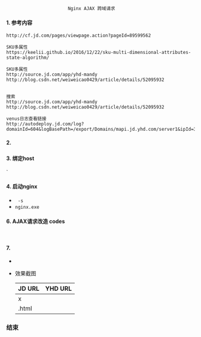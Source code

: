                            Nginx AJAX 跨域请求
#### 1. 参考内容

	http://cf.jd.com/pages/viewpage.action?pageId=89599562
    
	SKU多属性
	https://keelii.github.io/2016/12/22/sku-multi-dimensional-attributes-state-algorithm/
	
	SKU多属性
    http://source.jd.com/app/yhd-mandy
	http://blog.csdn.net/weiweicao0429/article/details/52095932

	
	搜索
	http://source.jd.com/app/yhd-mandy
	http://blog.csdn.net/weiweicao0429/article/details/52095932
 
    venus日志查看链接
	http://autodeploy.jd.com/log?domainId=604&logBasePath=/export/Domains/mapi.jd.yhd.com/server1&ipId=369

#### 2.  
#####  

 
	  
 

 
#### 3. 绑定host
`
 

#### 4. 启动nginx

 
+ `  -s  `
+  `nginx.exe`

####  
> 
 

#### 6. AJAX请求改造 codes

```html
 
```

#### 7.  
+  
     
	 
	
+ 效果截图
 


 
    | JD URL           | YHD URL  |
    | --------------   | ------------- |
    |    x             |      |
    |  .html           |    |

### 结束